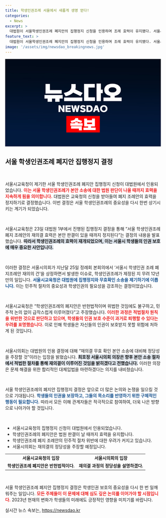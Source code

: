 ```yaml
---
title: 학생인권조례 서울에서 새롭게 생명 얻다!
categories:
  - News
excerpt: >
  대법원이 서울학생인권조례 폐지안의 집행정지 신청을 인용하며 조례 효력이 유지됐다. 서울시교육청은 반헌법적 폐지 조례안에 맞서 본안 소송에 나섰고, 학생들의 인권 보호에 대한 우려가 커지고 있다. 이 법적 싸움의 귀추는?
feature_text: >
  대법원이 서울학생인권조례 폐지안의 집행정지 신청을 인용하며 조례 효력이 유지됐다. 서울시교육청은 반헌법적 폐지 조례안에 맞서 본안 소송에 나섰고, 학생들의 인권 보호에 대한 우려가 커지고 있다. 이 법적 싸움의 귀추는?
image: '/assets/img/newsdao_breakingnews.jpg'
---
```


<p><img src="/assets/img/newsdao_breakingnews.jpg" alt="firstkoreanews 속보" /></p>

<h2 data-ke-size="size26">서울 학생인권조례 폐지안 집행정지 결정</h2>

<p data-ke-size="size16">&nbsp;</p>

<p>서울시교육청이 제기한 서울 학생인권조례 폐지안 집행정지 신청이 대법원에서 인용되었습니다. <b><span style="color: #ee2323;">이는 서울 학생인권조례가 본안 소송에 대한 법원 판단이 나올 때까지 효력을 지속하게 됨을 의미합니다.</span></b> 대법원은 교육청의 신청을 받아들여 폐지 조례안의 효력을 정지하기로 결정했습니다. 이번 결정은 서울 학생인권조례의 중요성을 다시 한번 상기시키는 계기가 되었습니다. </p>

<p data-ke-size="size16">&nbsp;</p>

<p>서울시교육청은 23일 대법원 1부에서 진행된 집행정지 결정을 통해 “서울 학생인권조례 폐지 조례안의 재의결 효력은 본안 판결이 있을 때까지 정지된다”는 결정의 내용을 발표했습니다. <b><span style="background-color: #21538527;">따라서 학생인권조례의 효력이 재개되었으며, 이는 서울시 학생들의 인권 보호에 매우 중요한 사안입니다.</span></b> </p>

<p data-ke-size="size16">&nbsp;</p>

<p>이러한 결정은 서울시의회가 지난달 25일 정례회 본회의에서 ‘서울시 학생인권 조례 폐지조례안 재의의 건’을 상정하면서 발생한 이슈로, 학생인권조례가 제정된 지 무려 12년 만의 일입니다. <b><span style="color: #1a5490;">서울시교육청은 대법원에 집행정지와 무효확인 소송을 제기하기에 이릅니다.</span></b> 이는 민주적 절차의 중요성과 학생인권의 필요성을 강조하는 결정이었습니다.</p>

<p data-ke-size="size16">&nbsp;</p>

<p>서울시교육청은 “학생인권조례의 폐지안은 반헌법적이며 위법한 것임에도 불구하고, 민주적 논의 없이 급작스럽게 이루어졌다”고 주장했습니다. <b><span style="color: #ee2323;">이러한 과정은 적법절차 원칙을 위반한 것으로 판단하고 있으며, 학생들의 인권 보호 수준이 과거로 퇴행할 수 있다는 우려를 표명했습니다.</span></b> 이로 인해 학생들은 자신들의 인권이 보호받지 못할 위험에 처하게 된 것입니다.</p>

<p data-ke-size="size16">&nbsp;</p>

<p>서울시의회는 대법원의 인용 결정에 대해 “재의결 무효 확인 본안 소송에 대비해 정당성을 주장할 것”이라는 입장을 밝혔습니다. <b><span style="background-color: #21538527;">최호정 서울시의회 의장은 향후 본안 소송 절차에서 적법한 절차를 통해 재의결이 이루어진 것임을 밝히겠다고 전했습니다.</span></b> 이러한 의장은 문제 해결을 위한 합리적인 대체입법을 마련하겠다는 의지를 내비쳤습니다. </p>

<p data-ke-size="size16">&nbsp;</p>

<p>서울 학생인권조례의 폐지안 집행정지 결정은 앞으로 더 많은 논의와 논쟁을 일으킬 것으로 기대됩니다. <b><span style="color: #1a5490;">학생들의 인권을 보장하고, 그들의 목소리를 반영하기 위한 구체적인 행동이 필요합니다.</span></b> 따라서 모든 이해 관계자들은 적극적으로 참여하여, 더욱 나은 방향으로 나아가야 할 것입니다. </p>

<p data-ke-size="size16">&nbsp;</p>

<ul>
  <li>서울시교육청의 집행정지 신청이 대법원에서 인용되었습니다.</li>
  <li>학생인권조례의 폐지안은 법원 판결이 날 때까지 효력을 유지합니다.</li>
  <li>학생인권조례 폐지 조례안의 민주적 절차 위반에 대한 우려가 커지고 있습니다.</li>
  <li>서울시의회는 재의결의 정당성을 주장할 예정입니다.</li>
</ul>

<table style="width: 100%; border-collapse: collapse;">
  <tr>
    <td style="text-align: center; height: 17px;"><b>서울시교육청의 입장</b></td>
    <td style="text-align: center; height: 17px;"><b>서울시의회의 입장</b></td>
  </tr>
  <tr>
    <td style="text-align: center; height: 17px;"><b>학생인권조례 폐지안은 반헌법적이다.</b></td>
    <td style="text-align: center; height: 17px;"><b>재의결 과정의 정당성을 설명하겠다.</b></td>
  </tr>
</table>

<p data-ke-size="size16">&nbsp;</p>

<p>서울 학생인권조례 폐지안 집행정지 결정은 학생인권 보호의 중요성을 다시 한 번 일깨워주는 일입니다. <b><span style="color: #ee2323;">모든 주체들이 이 문제에 대해 심도 깊은 논의를 이어가야 할 시점입니다.</span></b> 2023년 현재의 변화가 학생들의 미래에도 긍정적인 영향을 미치기를 바랍니다.</p>
실시간 뉴스 속보는, <a href="https://newsdao.kr" rel="dofollow">https://newsdao.kr</a>


